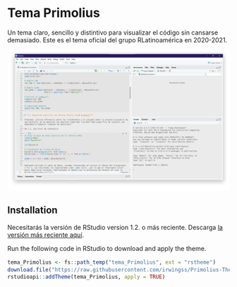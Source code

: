 # Tema Primolius

Un tema claro, sencillo y distintivo para visualizar el código sin cansarse demasiado. Este es el tema oficial del grupo RLatinoamérica en 2020-2021.

![](figs/Primolius.png)

## Installation

Necesitarás la versión de RStudio version 1.2. o más reciente. Descarga [la versión más reciente aquí](https://www.rstudio.com/products/rstudio/download/preview/).

Run the following code in RStudio to download and apply the theme.

```r
tema_Primolius <- fs::path_temp("tema_Primolius", ext = "rstheme")
download.file("https://raw.githubusercontent.com/irwingss/Primolius-Theme/main/Primolius_Color.rstheme",tema_Primolius)
rstudioapi::addTheme(tema_Primolius, apply = TRUE)

```
